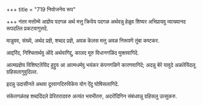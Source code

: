 +++
title = "719 नियोजनॆय रूप"

+++
नंतर मत्तॊम्मॆ आज्ञॆय पदगळ अर्थ मत्तु क्रियॆय पदगळ अर्थवन्नु हेळुव शिष्यर अभिप्रायवु व्याख्यानद रूपदल्लि प्रकटवागुत्तदॆ.

माडुवव, संख्यॆ, अर्थद प्रज्ञॆ, शब्दद प्रज्ञॆ, अवळ कॆलस मत्तु अवळ निरूपणॆ तुंबा कष्टकर.

आद्दरिंद, निश्चितार्थवु ऒंदे अर्थवागिद्दु, कालद मूरु विधानगळिंद मुक्तवागिदॆ.

आत्मप्रज्ञॆय विशिष्टतॆयिंद हुट्टुव आ आत्मधर्मवु भयंकर कंपनगळिगॆ कारणवागिदॆ; अदन्नु बेरॆ यावुदे अळतॆयिंदलू ग्रहिसलागुवुदिल्ल.

इदन्नु उदासीनतॆ अथवा दूरवागदिरुविकॆय योग ऎंदु घोषिसलागिदॆ.

संकेतगळंतह शब्ददिंदले प्रेरितरादवरु अत्यंत भयभीतरु, अदरॊंदिगिन संबंधवन्नु ग्रहिसलु उत्सुकरु.

